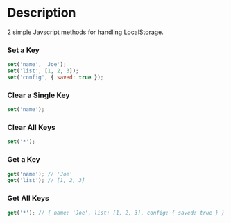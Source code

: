 # Description
2 simple Javscript methods for handling LocalStorage.

### Set a Key
```javascript
set('name', 'Joe');
set('list', [1, 2, 3]);
set('config', { saved: true });
```

### Clear a Single Key
```javascript
set('name');
```

### Clear All Keys
```javascript
set('*');
```

### Get a Key
```javascript
get('name'); // 'Joe'
get('list'); // [1, 2, 3]
```


### Get All Keys
```javascript
get('*'); // { name: 'Joe', list: [1, 2, 3], config: { saved: true } }
```
